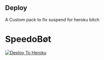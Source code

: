 ## Deploy
A Custom pack to fix suspend for heroku bitch

# SpeedoBøt

[![Deploy To Heroku](https://www.herokucdn.com/deploy/button.svg)](https://heroku.com/deploy?template=https://github.com/InternetAmethyst/s)
